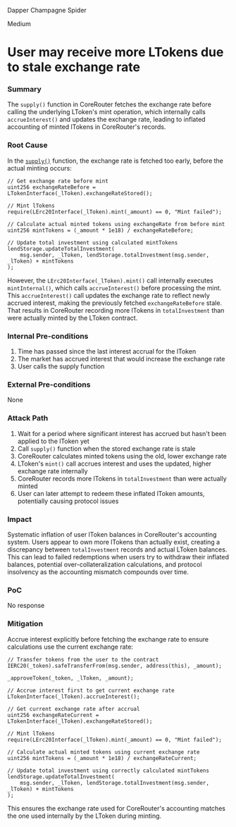 Dapper Champagne Spider

Medium

# User may receive more LTokens due to stale exchange rate

### Summary

The `supply()` function in CoreRouter fetches the exchange rate before calling the underlying LToken's mint operation, which internally calls `accrueInterest()` and updates the exchange rate, leading to inflated accounting of minted lTokens in CoreRouter's records.

### Root Cause

In the [`supply()`](https://github.com/sherlock-audit/2025-05-lend-audit-contest/blob/main/Lend-V2/src/LayerZero/CoreRouter.sol#L80) function, the exchange rate is fetched too early, before the actual minting occurs:

```solidity
// Get exchange rate before mint
uint256 exchangeRateBefore = LTokenInterface(_lToken).exchangeRateStored();

// Mint lTokens
require(LErc20Interface(_lToken).mint(_amount) == 0, "Mint failed");

// Calculate actual minted tokens using exchangeRate from before mint
uint256 mintTokens = (_amount * 1e18) / exchangeRateBefore;

// Update total investment using calculated mintTokens
lendStorage.updateTotalInvestment(
    msg.sender, _lToken, lendStorage.totalInvestment(msg.sender, _lToken) + mintTokens
);
```

However, the `LErc20Interface(_lToken).mint()` call internally executes `mintInternal()`, which calls `accrueInterest()` before processing the mint. This `accrueInterest()` call updates the exchange rate to reflect newly accrued interest, making the previously fetched `exchangeRateBefore` stale. That results in CoreRouter recording more lTokens in `totalInvestment` than were actually minted by the LToken contract.

### Internal Pre-conditions

1. Time has passed since the last interest accrual for the lToken
2. The market has accrued interest that would increase the exchange rate
3. User calls the supply function

### External Pre-conditions

None

### Attack Path

1. Wait for a period where significant interest has accrued but hasn't been applied to the lToken yet
2. Call `supply()` function when the stored exchange rate is stale
3. CoreRouter calculates minted tokens using the old, lower exchange rate
4. LToken's `mint()` call accrues interest and uses the updated, higher exchange rate internally
5. CoreRouter records more lTokens in `totalInvestment` than were actually minted
6. User can later attempt to redeem these inflated lToken amounts, potentially causing protocol issues

### Impact

Systematic inflation of user lToken balances in CoreRouter's accounting system. Users appear to own more lTokens than actually exist, creating a discrepancy between `totalInvestment` records and actual LToken balances. This can lead to failed redemptions when users try to withdraw their inflated balances, potential over-collateralization calculations, and protocol insolvency as the accounting mismatch compounds over time.

### PoC

No response

### Mitigation

Accrue interest explicitly before fetching the exchange rate to ensure calculations use the current exchange rate:

```solidity
// Transfer tokens from the user to the contract
IERC20(_token).safeTransferFrom(msg.sender, address(this), _amount);

_approveToken(_token, _lToken, _amount);

// Accrue interest first to get current exchange rate
LTokenInterface(_lToken).accrueInterest();

// Get current exchange rate after accrual
uint256 exchangeRateCurrent = LTokenInterface(_lToken).exchangeRateStored();

// Mint lTokens
require(LErc20Interface(_lToken).mint(_amount) == 0, "Mint failed");

// Calculate actual minted tokens using current exchange rate
uint256 mintTokens = (_amount * 1e18) / exchangeRateCurrent;

// Update total investment using correctly calculated mintTokens
lendStorage.updateTotalInvestment(
    msg.sender, _lToken, lendStorage.totalInvestment(msg.sender, _lToken) + mintTokens
);
```

This ensures the exchange rate used for CoreRouter's accounting matches the one used internally by the LToken during minting. 
